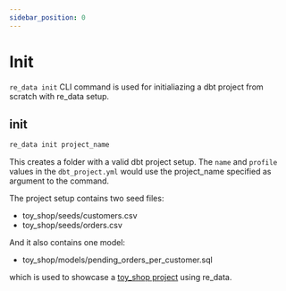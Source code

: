 ```yaml
---
sidebar_position: 0
---
```


# Init

`re_data init` CLI command is used for initialiazing a dbt project from scratch with re_data setup.

## init
```bash
re_data init project_name
```

This creates a folder with a valid dbt project setup. The `name` and `profile` values in the `dbt_project.yml` would use the project_name specified as argument to the command.

The project setup contains two seed files:
  - toy_shop/seeds/customers.csv
  - toy_shop/seeds/orders.csv

And it also contains one model:
- toy_shop/models/pending_orders_per_customer.sql

which is used to showcase a [toy_shop project](/docs/re_data/getting_started/toy_shop/toy_shop_data) using re_data.